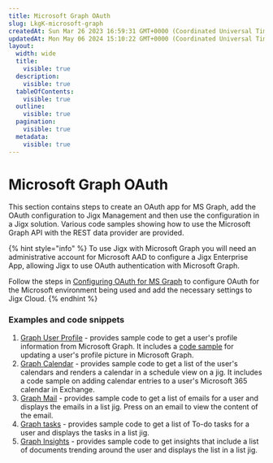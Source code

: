 ```yaml
---
title: Microsoft Graph OAuth
slug: LkgK-microsoft-graph
createdAt: Sun Mar 26 2023 16:59:31 GMT+0000 (Coordinated Universal Time)
updatedAt: Mon May 06 2024 15:10:22 GMT+0000 (Coordinated Universal Time)
layout:
  width: wide
  title:
    visible: true
  description:
    visible: true
  tableOfContents:
    visible: true
  outline:
    visible: true
  pagination:
    visible: true
  metadata:
    visible: true
---
```


# Microsoft Graph OAuth

This section contains steps to create an OAuth app for MS Graph, add the OAuth configuration to Jigx Management and then use the configuration in a Jigx solution. Various code samples showing how to use the Microsoft Graph API with the REST data provider are provided.

{% hint style="info" %}
To use Jigx with Microsoft Graph you will need an administrative account for Microsoft AAD to configure a Jigx Enterprise App, allowing Jigx to use OAuth authentication with Microsoft Graph.

Follow the steps in [Configuring OAuth for MS Graph](configuring-oauth-for-ms-graph/configuring-oauth-for-ms-graph.md) to configure OAuth for the Microsoft environment being used and add the necessary settings to Jigx Cloud.&#x20;
{% endhint %}

### Examples and code snippets

1. [Graph User Profile](https://docs.jigx.com/examples/graph-user-profile) - provides sample code to get a user's profile information from Microsoft Graph. It includes a [code sample](https://docs.jigx.com/examples/update-profile-photo) for updating a user's profile picture in Microsoft Graph.
2. [Graph Calendar](https://docs.jigx.com/examples/graph-calendar) - provides sample code to get a list of the user's calendars and renders a calendar in a schedule view on a jig. It includes a code sample on adding calendar entries to a user's Microsoft 365 calendar in Exchange.
3. [Graph Mail](https://docs.jigx.com/examples/graph-mail) - provides sample code to get a list of emails for a user and displays the emails in a list jig. Press on an email to view the content of the email.
4. [Graph tasks](https://docs.jigx.com/examples/graph-tasks) - provides sample code to get a list of To-do tasks for a user and displays the tasks in a list jig.
5. [Graph Insights](https://docs.jigx.com/examples/graph-insights) - provides sample code to get insights that include a list of documents trending around the user and displays the list in a list jig.

